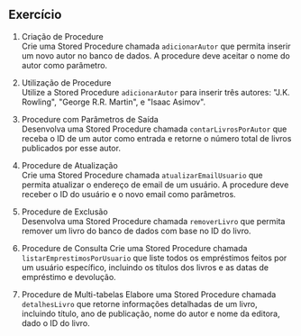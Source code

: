 ## Exercício

1. Criação de Procedure  
Crie uma Stored Procedure chamada `adicionarAutor` que permita inserir um novo autor no banco de dados. A procedure deve aceitar o nome do autor como parâmetro.

2. Utilização de Procedure  
Utilize a Stored Procedure `adicionarAutor` para inserir três autores: "J.K. Rowling", "George R.R. Martin", e "Isaac Asimov".

3. Procedure com Parâmetros de Saída  
Desenvolva uma Stored Procedure chamada `contarLivrosPorAutor` que receba o ID de um autor como entrada e retorne o número total de livros publicados por esse autor.

4. Procedure de Atualização  
Crie uma Stored Procedure chamada `atualizarEmailUsuario` que permita atualizar o endereço de email de um usuário. A procedure deve receber o ID do usuário e o novo email como parâmetros.

5. Procedure de Exclusão  
Desenvolva uma Stored Procedure chamada `removerLivro` que permita remover um livro do banco de dados com base no ID do livro.

6. Procedure de Consulta 
Crie uma Stored Procedure chamada `listarEmprestimosPorUsuario` que liste todos os empréstimos feitos por um usuário específico, incluindo os títulos dos livros e as datas de empréstimo e devolução.

7. Procedure de Multi-tabelas 
Elabore uma Stored Procedure chamada `detalhesLivro` que retorne informações detalhadas de um livro, incluindo título, ano de publicação, nome do autor e nome da editora, dado o ID do livro.